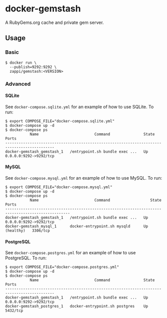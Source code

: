 # docker-gemstash

A RubyGems.org cache and private gem server.

## Usage

### Basic

```
$ docker run \
  --publish=9292:9292 \
  zappi/gemstash:<VERSION>
```

### Advanced

#### SQLite

See `docker-compose.sqlite.yml` for an example of how to use SQLite. To run:

```console
$ export COMPOSE_FILE="docker-compose.sqlite.yml"
$ docker-compose up -d
$ docker-compose ps
           Name                         Command               State           Ports
--------------------------------------------------------------------------------------------
docker-gemstash_gemstash_1   /entrypoint.sh bundle exec ...   Up      0.0.0.0:9292->9292/tcp
```

#### MySQL

See `docker-compose.mysql.yml` for an example of how to use MySQL. To run:

```console
$ export COMPOSE_FILE="docker-compose.mysql.yml"
$ docker-compose up -d
$ docker-compose ps
           Name                         Command                  State               Ports
---------------------------------------------------------------------------------------------------
docker-gemstash_gemstash_1   /entrypoint.sh bundle exec ...   Up             0.0.0.0:9292->9292/tcp
docker-gemstash_mysql_1      docker-entrypoint.sh mysqld      Up (healthy)   3306/tcp
```

#### PostgreSQL

See `docker-compose.postgres.yml` for an example of how to use PostgreSQL. To run:

```console
$ export COMPOSE_FILE="docker-compose.postgres.yml"
$ docker-compose up -d
$ docker-compose ps
           Name                         Command               State           Ports
--------------------------------------------------------------------------------------------
docker-gemstash_gemstash_1   /entrypoint.sh bundle exec ...   Up      0.0.0.0:9292->9292/tcp
docker-gemstash_postgres_1   docker-entrypoint.sh postgres    Up      5432/tcp
```
